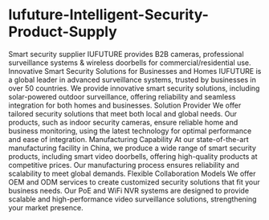 # lufuture-Intelligent-Security-Product-Supply
Smart security supplier IUFUTURE provides B2B cameras, professional surveillance systems &amp; wireless doorbells for commercial/residential use.
Innovative Smart Security Solutions for Businesses and Homes
IUFUTURE is a global leader in advanced surveillance systems, trusted by businesses in over 50 countries. We provide innovative smart security solutions, including solar-powered outdoor surveillance, offering reliability and seamless integration for both homes and businesses.
Solution Provider
We offer tailored security solutions that meet both local and global needs. Our products, such as indoor security cameras, ensure reliable home and business monitoring, using the latest technology for optimal performance and ease of integration.
Manufacturing Capability
At our state-of-the-art manufacturing facility in China, we produce a wide range of smart security products, including smart video doorbells, offering high-quality products at competitive prices. Our manufacturing process ensures reliability and scalability to meet global demands.
Flexible Collaboration Models
We offer OEM and ODM services to create customized security solutions that fit your business needs. Our PoE and WiFi NVR systems are designed to provide scalable and high-performance video surveillance solutions, strengthening your market presence.
